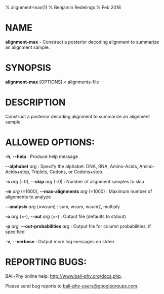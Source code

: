 % alignment-max(1)
% Benjamin Redelings
% Feb 2018

# NAME

**alignment-max** - Construct a posterior decoding alignment to summarize an alignment sample.

# SYNOPSIS

**alignment-max** [OPTIONS] < alignments-file

# DESCRIPTION

Construct a posterior decoding alignment to summarize an alignment sample.

# ALLOWED OPTIONS:
**-h**, **--help**
: Produce help message

**--alphabet** _arg_
: Specify the alphabet: DNA, RNA, Amino-Acids, Amino-Acids+stop, Triplets, Codons, or Codons+stop.

**-s** _arg_ (=0), **--skip** _arg_ (=0)
: Number of alignment samples to skip

**-m** _arg_ (=1000), **--max-alignments** _arg_ (=1000)
: Maximum number of alignments to analyze

**--analysis** _arg_ (=wsum)
: sum, wsum, wsum2, multiply

**-o** _arg_ (=-), **--out** _arg_ (=-)
: Output file (defaults to stdout)

**-p** _arg_, **--out-probabilities** _arg_
: Output file for column probabilities, if specified

**-v**, **--verbose**
: Output more log messages on stderr.


# REPORTING BUGS:
 BAli-Phy online help: <http://www.bali-phy.org/docs.php>.

Please send bug reports to <bali-phy-users@googlegroups.com>.

